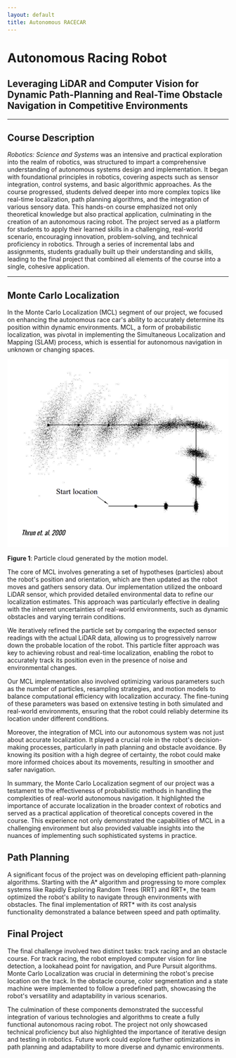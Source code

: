 ```yaml
---
layout: default
title: Autonomous RACECAR
---
```


# Autonomous Racing Robot 
## Leveraging LiDAR and Computer Vision for Dynamic Path-Planning and Real-Time Obstacle Navigation in Competitive Environments
---

## Course Description

*Robotics: Science and Systems* was an intensive and practical exploration into the realm of robotics, was structured to impart a comprehensive understanding of autonomous systems design and implementation. It began with foundational principles in robotics, covering aspects such as sensor integration, control systems, and basic algorithmic approaches. As the course progressed, students delved deeper into more complex topics like real-time localization, path planning algorithms, and the integration of various sensory data. This hands-on course emphasized not only theoretical knowledge but also practical application, culminating in the creation of an autonomous racing robot. The project served as a platform for students to apply their learned skills in a challenging, real-world scenario, encouraging innovation, problem-solving, and technical proficiency in robotics. Through a series of incremental labs and assignments, students gradually built up their understanding and skills, leading to the final project that combined all elements of the course into a single, cohesive application.

---
## Monte Carlo Localization

In the Monte Carlo Localization (MCL) segment of our project, we focused on enhancing the autonomous race car's ability to accurately determine its position within dynamic environments. MCL, a form of probabilistic localization, was pivotal in implementing the Simultaneous Localization and Mapping (SLAM) process, which is essential for autonomous navigation in unknown or changing spaces.

<img src="motion_model.png"/>

**Figure 1**: Particle cloud generated by the motion model.
<br/>

The core of MCL involves generating a set of hypotheses (particles) about the robot's position and orientation, which are then updated as the robot moves and gathers sensory data. Our implementation utilized the onboard LiDAR sensor, which provided detailed environmental data to refine our localization estimates. This approach was particularly effective in dealing with the inherent uncertainties of real-world environments, such as dynamic obstacles and varying terrain conditions.

We iteratively refined the particle set by comparing the expected sensor readings with the actual LiDAR data, allowing us to progressively narrow down the probable location of the robot. This particle filter approach was key to achieving robust and real-time localization, enabling the robot to accurately track its position even in the presence of noise and environmental changes.

Our MCL implementation also involved optimizing various parameters such as the number of particles, resampling strategies, and motion models to balance computational efficiency with localization accuracy. The fine-tuning of these parameters was based on extensive testing in both simulated and real-world environments, ensuring that the robot could reliably determine its location under different conditions.

Moreover, the integration of MCL into our autonomous system was not just about accurate localization. It played a crucial role in the robot's decision-making processes, particularly in path planning and obstacle avoidance. By knowing its position with a high degree of certainty, the robot could make more informed choices about its movements, resulting in smoother and safer navigation.

In summary, the Monte Carlo Localization segment of our project was a testament to the effectiveness of probabilistic methods in handling the complexities of real-world autonomous navigation. It highlighted the importance of accurate localization in the broader context of robotics and served as a practical application of theoretical concepts covered in the course. This experience not only demonstrated the capabilities of MCL in a challenging environment but also provided valuable insights into the nuances of implementing such sophisticated systems in practice.

## Path Planning
A significant focus of the project was on developing efficient path-planning algorithms. Starting with the A* algorithm and progressing to more complex systems like Rapidly Exploring Random Trees (RRT) and RRT*, the team optimized the robot's ability to navigate through environments with obstacles. The final implementation of RRT* with its cost analysis functionality demonstrated a balance between speed and path optimality.

## Final Project
The final challenge involved two distinct tasks: track racing and an obstacle course. For track racing, the robot employed computer vision for line detection, a lookahead point for navigation, and Pure Pursuit algorithms. Monte Carlo Localization was crucial in determining the robot's precise location on the track. In the obstacle course, color segmentation and a state machine were implemented to follow a predefined path, showcasing the robot's versatility and adaptability in various scenarios.

The culmination of these components demonstrated the successful integration of various technologies and algorithms to create a fully functional autonomous racing robot. The project not only showcased technical proficiency but also highlighted the importance of iterative design and testing in robotics. Future work could explore further optimizations in path planning and adaptability to more diverse and dynamic environments.